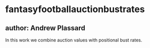 # fantasyfootballauctionbustrates
## author: Andrew Plassard

In this work we combine auction values with positional bust rates. 
